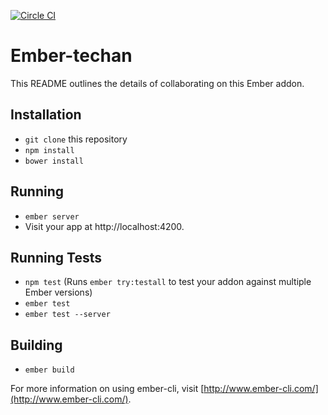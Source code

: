 [![Circle CI](https://circleci.com/gh/dbsparkle-team/ember-techan/tree/master.svg?style=svg)](https://circleci.com/gh/dbsparkle-team/ember-techan/tree/master)

# Ember-techan

This README outlines the details of collaborating on this Ember addon.

## Installation

* `git clone` this repository
* `npm install`
* `bower install`

## Running

* `ember server`
* Visit your app at http://localhost:4200.

## Running Tests

* `npm test` (Runs `ember try:testall` to test your addon against multiple Ember versions)
* `ember test`
* `ember test --server`

## Building

* `ember build`

For more information on using ember-cli, visit [http://www.ember-cli.com/](http://www.ember-cli.com/).
